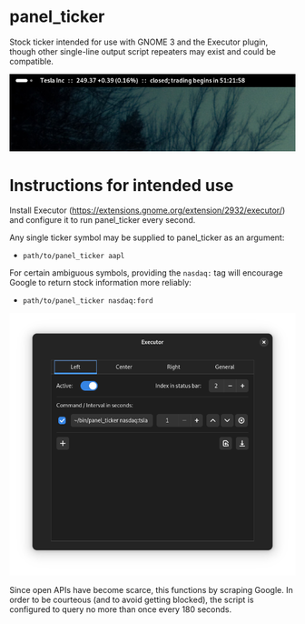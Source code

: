 # panel_ticker
Stock ticker intended for use with GNOME 3 and the Executor plugin, though other single-line output script repeaters may exist and could be compatible.

![screenshot](screenshot.png?raw=true "Screenshot")

# Instructions for intended use

Install Executor (https://extensions.gnome.org/extension/2932/executor/) and configure it to run panel_ticker every second.

Any single ticker symbol may be supplied to panel_ticker as an argument:
* `path/to/panel_ticker aapl`

For certain ambiguous symbols, providing the `nasdaq:` tag will encourage Google to return stock information more reliably:
* `path/to/panel_ticker nasdaq:ford`

![screenshot_config](screenshot_config.png?raw=true "Screenshot of config")

Since open APIs have become scarce, this functions by scraping Google. In order to be courteous (and to avoid getting blocked), the script is configured to query no more than once every 180 seconds.
